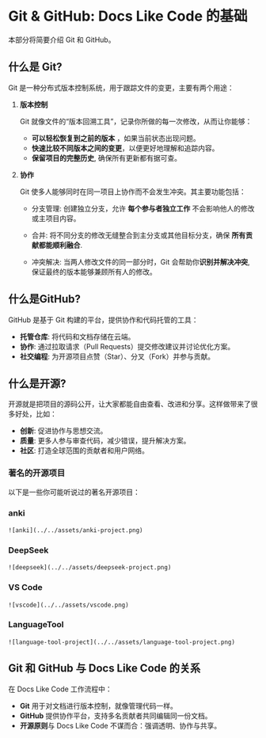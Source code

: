 # Git & GitHub: Docs Like Code 的基础

本部分将简要介绍 Git 和 GitHub。

## 什么是 Git?

Git 是一种分布式版本控制系统，用于跟踪文件的变更，主要有两个用途：

1. **版本控制**

   Git 就像文件的“版本回溯工具”，记录你所做的每一次修改，从而让你能够：

    - **可以轻松恢复到之前的版本** ，如果当前状态出现问题。
    - **快速比较不同版本之间的变更**，以便更好地理解和追踪内容。
    - **保留项目的完整历史**, 确保所有更新都有据可查。

2. **协作**

   Git 使多人能够同时在同一项目上协作而不会发生冲突。其主要功能包括：

    - 分支管理: 创建独立分支，允许 **每个参与者独立工作** 不会影响他人的修改或主项目内容。
    - 合并: 将不同分支的修改无缝整合到主分支或其他目标分支，确保 **所有贡献都能顺利融合**.

    - 冲突解决: 当两人修改文件的同一部分时，Git 会帮助你**识别并解决冲突**, 保证最终的版本能够兼顾所有人的修改。

## 什么是GitHub?

GitHub 是基于 Git 构建的平台，提供协作和代码托管的工具：

- **托管仓库**: 将代码和文档存储在云端。
- **协作**: 通过拉取请求（Pull Requests）提交修改建议并讨论优化方案。
- **社交编程**: 为开源项目点赞（Star）、分叉（Fork）并参与贡献。

## 什么是开源?
开源就是把项目的源码公开，让大家都能自由查看、改进和分享。这样做带来了很多好处，比如：

- **创新**: 促进协作与思想交流。
- **质量**: 更多人参与审查代码，减少错误，提升解决方案。
- **社区**: 打造全球范围的贡献者和用户网络。

### 著名的开源项目

以下是一些你可能听说过的著名开源项目：

### anki
    ![anki](../../assets/anki-project.png)
### DeepSeek
    ![deepseek](../../assets/deepseek-project.png)
### VS Code
    ![vscode](../../assets/vscode.png)
### LanguageTool
    ![language-tool-project](../../assets/language-tool-project.png)

## Git 和 GitHub 与 Docs Like Code 的关系

在 Docs Like Code 工作流程中：

- **Git** 用于对文档进行版本控制，就像管理代码一样。
- **GitHub** 提供协作平台，支持多名贡献者共同编辑同一份文档。
- **开源原则**与 Docs Like Code 不谋而合：强调透明、协作与共享。
